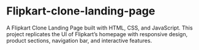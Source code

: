 # Flipkart-clone-landing-page
A Flipkart Clone Landing Page built with HTML, CSS, and JavaScript. This project replicates the UI of Flipkart’s homepage with responsive design, product sections, navigation bar, and interactive features.
